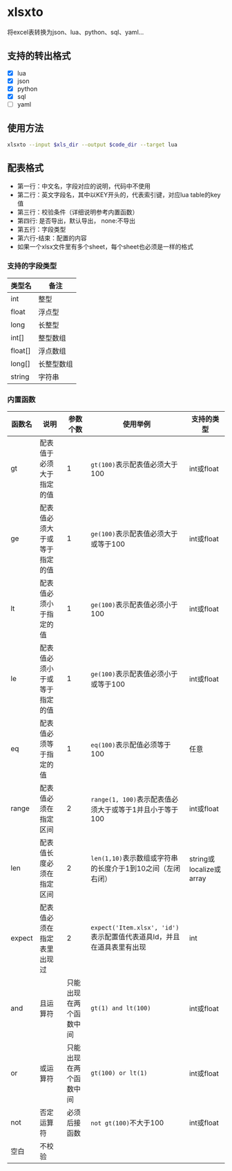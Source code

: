 # xlsxto

将excel表转换为json、lua、python、sql、yaml...

## 支持的转出格式
- [x] lua
- [x] json
- [x] python
- [x] sql
- [ ] yaml

## 使用方法
```bash
xlsxto --input $xls_dir --output $code_dir --target lua
```

## 配表格式
- 第一行：中文名，字段对应的说明，代码中不使用
- 第二行：英文字段名，其中以KEY开头的，代表索引键，对应lua table的key值
- 第三行：校验条件（详细说明参考内置函数）
- 第四行: 是否导出，默认导出， none:不导出
- 第五行：字段类型
- 第六行-结束：配置的内容
- 如果一个xlsx文件里有多个sheet，每个sheet也必须是一样的格式

### 支持的字段类型
| 类型名    | 备注 |
| --------- | --------- |
| int | 整型         |
| float   | 浮点型         |
| long | 长整型 |
| int[]   | 整型数组         |
| float[]    | 浮点数组         | 
| long[] | 长整型数组 |
| string    | 字符串         | 

### 内置函数
| 函数名    | 说明 | 参数个数 | 使用举例 | 支持的类型|
| --------- | --------- | --------- | --------- | --------- |
|gt| 配表值于必须大于指定的值|1|```gt(100)```表示配表值必须大于100|int或float|
|ge|配表值必须大于或等于指定的值|1|```ge(100)```表示配表值必须大于或等于100|int或float|
|lt|配表值必须小于指定的值|1|```ge(100)```表示配表值必须小于100|int或float|
|le|配表值必须小于或等于指定的值|1|```ge(100)```表示配表值必须小于或等于100|int或float|
|eq|配表值必须等于指定的值|1|```eq(100)```表示配值必须等于100|任意|
|range|配表值必须在指定区间|2|```range(1, 100)```表示配表值必须大于或等于1并且小于等于100|int或float|
|len|配表值长度必须在指定区间|2|```len(1,10)```表示数组或字符串的长度介于1到10之间（左闭右闭）|string或localize或array|
|expect|配表值必须在指定表里出现过|2|```expect('Item.xlsx', 'id')```表示配置值代表道具Id，并且在道具表里有出现|int|
|and|且运算符|只能出现在两个函数中间|```gt(1) and lt(100)```|int或float|
|or|或运算符|只能出现在两个函数中间|```gt(100) or lt(1)```|int或float|
|not|否定运算符|必须后接函数|```not gt(100)```不大于100|int或float|
|空白|不校验||||